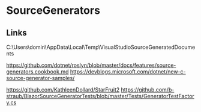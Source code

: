 ﻿# SourceGenerators

## Links
C:\Users\domin\AppData\Local\Temp\VisualStudioSourceGeneratedDocuments

https://github.com/dotnet/roslyn/blob/master/docs/features/source-generators.cookbook.md
https://devblogs.microsoft.com/dotnet/new-c-source-generator-samples/

https://github.com/KathleenDollard/StarFruit2
https://github.com/b-straub/BlazorSourceGeneratorTests/blob/master/Tests/GeneratorTestFactory.cs